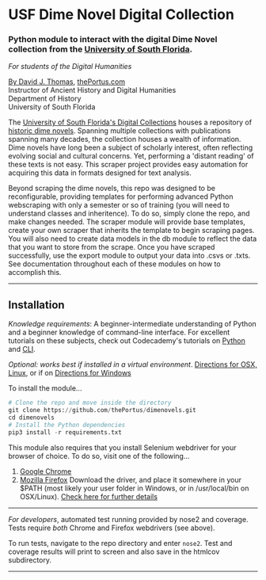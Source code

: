 # USF Dime Novel Digital Collection

### Python module to interact with the digital Dime Novel collection from the [University of South Florida](https://www.usf.edu).

*For students of the Digital Humanities*

[By David J. Thomas](mailto:dave.a.base@gmail.com), [thePortus.com](http://thePortus.com)<br>
Instructor of Ancient History and Digital Humanities<br>
Department of History<br>
University of South Florida

The [University of South Florida's Digital Collections](http://digital.lib.usf.edu/) houses a repository of [historic dime novels](http://digital.lib.usf.edu/dimenovels). Spanning multiple collections with publications spanning many decades, the collection houses a wealth of information. Dime novels have long been a subject of scholarly interest, often reflecting evolving social and cultural concerns. Yet, performing a 'distant reading' of these texts is not easy. This scraper project provides easy automation for acquiring this data in formats designed for text analysis.

Beyond scraping the dime novels, this repo was designed to be reconfigurable, providing templates for performing advanced Python webscraping with only a semester or so of training (you will need to understand classes and inheritence). To do so, simply clone the repo, and make changes needed. The scraper module will provide base templates, create your own scraper that inherits the template to begin scraping pages. You will also need to create data models in the db module to reflect the data that you want to store from the scrape. Once you have scraped successfully, use the export module to output your data into .csvs or .txts. See documentation throughout each of these modules on how to accomplish this.

---
## Installation

_Knowledge requirements_: A beginner-intermediate understanding of Python and a beginner knowledge of command-line interface. For excellent tutorials on these subjects, check out Codecademy's tutorials on [Python](https://www.codecademy.com/learn/python) and [CLI](https://www.codecademy.com/learn/learn-the-command-line).

_Optional: works best if installed in a virtual environment_. [Directions for OSX, Linux](https://virtualenvwrapper.readthedocs.io/en/latest/), or if on [Directions for Windows](https://pypi.python.org/pypi/virtualenvwrapper-win)

To install the module...
```python
# Clone the repo and move inside the directory
git clone https://github.com/thePortus/dimenovels.git
cd dimenovels
# Install the Python dependencies
pip3 install -r requirements.txt
```

This module also requires that you install Selenium webdriver for your browser of choice. To do so, visit one of the following...
1. [Google Chrome](https://sites.google.com/a/chromium.org/chromedriver/downloads)
2. [Mozilla Firefox](https://github.com/mozilla/geckodriver/releases)
Download the driver, and place it somewhere in your $PATH (most likely your user folder in Windows, or in /usr/local/bin on OSX/Linux). [Check here for further details](http://selenium-python.readthedocs.io/installation.html#drivers)

---

_For developers_, automated test running provided by nose2 and coverage. Tests require _both_ Chrome and Firefox webdrivers (see above).

To run tests, navigate to the repo directory and enter `nose2`. Test and coverage results will print to screen and also save in the htmlcov subdirectory.

---
